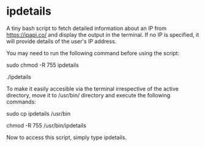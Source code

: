 # ipdetails

A tiny bash script to fetch detailed information about an IP from https://ipapi.co/ and display the output in the terminal.
If no IP is specified, it will provide details of the user's IP address.

You may need to run the following command before using the script:

sudo chmod -R 755 ipdetails

./ipdetails
                
To make it easily accesible via the terminal irrespective of the active directory, move it to /usr/bin/ directory and execute the following commands:

sudo cp ipdetails /usr/bin

chmod -R 755 /usr/bin/ipdetails

Now to access this script, simply type ipdetails.
